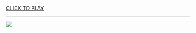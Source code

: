 
<a href="https://premium76.site?title=agario_games_unblocked&ref=13M">CLICK TO PLAY</a></h3>
<hr>

<a href="https://premium76.site?title=agario_games_unblocked&ref=13M"><img src="https://clearcache.store/games.png"></a>


